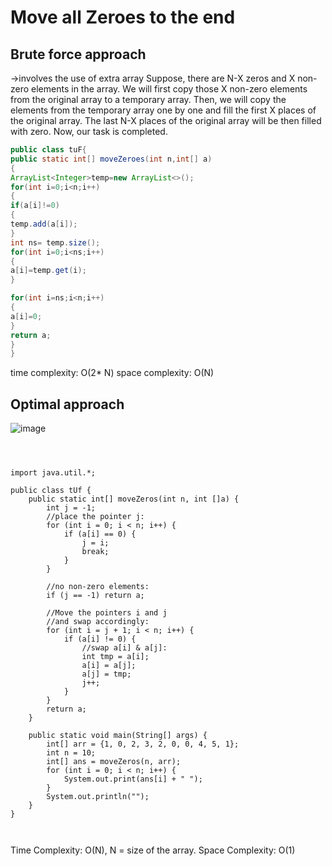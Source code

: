 
# Move all Zeroes to the end
## Brute force approach
->involves the use of extra array
Suppose, there are N-X zeros and X non-zero elements in the array. We will first copy those X non-zero elements from the original array to a temporary array. 
Then, we will copy the elements from the temporary array one by one and fill the first X places of the original array. 
The last N-X places of the original array will be then filled with zero. Now, our task is completed.

``` java
public class tuF{
public static int[] moveZeroes(int n,int[] a)
{
ArrayList<Integer>temp=new ArrayList<>();
for(int i=0;i<n;i++)
{
if(a[i]!=0)
{
temp.add(a[i]);
}
int ns= temp.size();
for(int i=0;i<ns;i++)
{
a[i]=temp.get(i);
}

for(int i=ns;i<n;i++)
{
a[i]=0;
}
return a;
}
}
```


time complexity: O(2* N)
space complexity: O(N)



## Optimal approach

![image](https://github.com/user-attachments/assets/83163a7b-3f83-4275-9abb-a7f8e8617e82)
```



import java.util.*;

public class tUf {
    public static int[] moveZeros(int n, int []a) {
        int j = -1;
        //place the pointer j:
        for (int i = 0; i < n; i++) {
            if (a[i] == 0) {
                j = i;
                break;
            }
        }

        //no non-zero elements:
        if (j == -1) return a;

        //Move the pointers i and j
        //and swap accordingly:
        for (int i = j + 1; i < n; i++) {
            if (a[i] != 0) {
                //swap a[i] & a[j]:
                int tmp = a[i];
                a[i] = a[j];
                a[j] = tmp;
                j++;
            }
        }
        return a;
    }

    public static void main(String[] args) {
        int[] arr = {1, 0, 2, 3, 2, 0, 0, 4, 5, 1};
        int n = 10;
        int[] ans = moveZeros(n, arr);
        for (int i = 0; i < n; i++) {
            System.out.print(ans[i] + " ");
        }
        System.out.println("");
    }
}



```
Time Complexity: O(N), N = size of the array.
Space Complexity: O(1)














